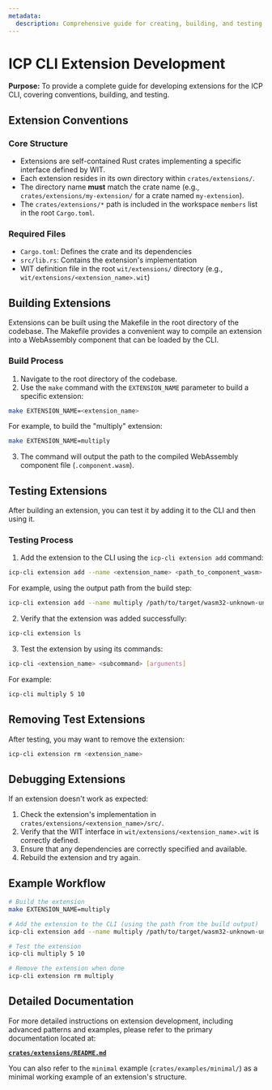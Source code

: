 ```yaml
---
metadata:
  description: Comprehensive guide for creating, building, and testing ICP CLI extensions.
---
```


# ICP CLI Extension Development

**Purpose:** To provide a complete guide for developing extensions for the ICP CLI, covering conventions, building, and testing.

## Extension Conventions

### Core Structure

- Extensions are self-contained Rust crates implementing a specific interface defined by WIT.
- Each extension resides in its own directory within `crates/extensions/`.
- The directory name **must** match the crate name (e.g., `crates/extensions/my-extension/` for a crate named `my-extension`).
- The `crates/extensions/*` path is included in the workspace `members` list in the root `Cargo.toml`.

### Required Files

- `Cargo.toml`: Defines the crate and its dependencies
- `src/lib.rs`: Contains the extension's implementation
- WIT definition file in the root `wit/extensions/` directory (e.g., `wit/extensions/<extension_name>.wit`)

## Building Extensions

Extensions can be built using the Makefile in the root directory of the codebase. The Makefile provides a convenient way to compile an extension into a WebAssembly component that can be loaded by the CLI.

### Build Process

1. Navigate to the root directory of the codebase.
2. Use the `make` command with the `EXTENSION_NAME` parameter to build a specific extension:

```bash
make EXTENSION_NAME=<extension_name>
```

For example, to build the "multiply" extension:

```bash
make EXTENSION_NAME=multiply
```

3. The command will output the path to the compiled WebAssembly component file (`.component.wasm`).

## Testing Extensions

After building an extension, you can test it by adding it to the CLI and then using it.

### Testing Process

1. Add the extension to the CLI using the `icp-cli extension add` command:

```bash
icp-cli extension add --name <extension_name> <path_to_component_wasm>
```

For example, using the output path from the build step:

```bash
icp-cli extension add --name multiply /path/to/target/wasm32-unknown-unknown/debug/multiply.component.wasm
```

2. Verify that the extension was added successfully:

```bash
icp-cli extension ls
```

3. Test the extension by using its commands:

```bash
icp-cli <extension_name> <subcommand> [arguments]
```

For example:

```bash
icp-cli multiply 5 10
```

## Removing Test Extensions

After testing, you may want to remove the extension:

```bash
icp-cli extension rm <extension_name>
```

## Debugging Extensions

If an extension doesn't work as expected:

1. Check the extension's implementation in `crates/extensions/<extension_name>/src/`.
2. Verify that the WIT interface in `wit/extensions/<extension_name>.wit` is correctly defined.
3. Ensure that any dependencies are correctly specified and available.
4. Rebuild the extension and try again.

## Example Workflow

```bash
# Build the extension
make EXTENSION_NAME=multiply

# Add the extension to the CLI (using the path from the build output)
icp-cli extension add --name multiply /path/to/target/wasm32-unknown-unknown/debug/multiply.component.wasm

# Test the extension
icp-cli multiply 5 10

# Remove the extension when done
icp-cli extension rm multiply
```

## Detailed Documentation

For more detailed instructions on extension development, including advanced patterns and examples, please refer to the primary documentation located at:

**[`crates/extensions/README.md`](./crates/extensions/README.md)**

You can also refer to the `minimal` example (`crates/examples/minimal/`) as a minimal working example of an extension's structure.
